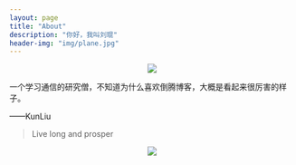 ```yaml
---
layout: page
title: "About"
description: "你好，我叫刘琨"
header-img: "img/plane.jpg"
---
```


<center>
    <p><img src="http://dreamofbook.qiniudn.com/Zero.png" align="center"></p>
</center>

一个学习通信的研究僧，不知道为什么喜欢倒腾博客，大概是看起来很厉害的样子。

——KunLiu


> Live long and prosper

<center>
    <p><img src="http://dreamofbook.qiniudn.com/hacker.png" align="center"></p>
</center>
